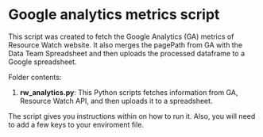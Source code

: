 # Google analytics metrics script

This script was created to fetch the Google Analytics (GA) metrics of Resource Watch website. It also merges the pagePath from GA with the Data Team Spreadsheet and then uploads the processed dataframe to a Google spreadsheet.

Folder contents:
1. **rw_analytics.py**: This Python scripts fetches information from GA, Resource Watch API, and then uploads it to a spreadsheet.

The script gives you instructions within on how to run it. Also, you will need to add a few keys to your enviroment file.

	  
